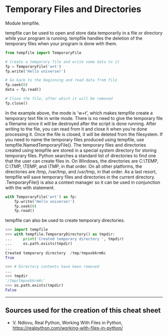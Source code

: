 # Temporary Files and Directories
Module tempfile.

tempfile can be used to open and store data temporarily in a file or directory while your program is running.
tempfile handles the deletion of the temporary files when your program is done with them.
````python
from tempfile import TemporaryFile

# Create a temporary file and write some data to it
fp = TemporaryFile('w+t')
fp.write('Hello universe!')

# Go back to the beginning and read data from file
fp.seek(0)
data = fp.read()

# Close the file, after which it will be removed
fp.close()
````
In the example above, the mode is 'w+t', which makes tempfile create a temporary text file in write mode.
There is no need to give the temporary file a filename since it will be destroyed after the script is done running.
After writing to the file, you can read from it and close it when you’re done processing it. Once the file is closed,
it will be deleted from the filesystem. If you need to name the temporary files produced using tempfile, use 
tempfile.NamedTemporaryFile().
The temporary files and directories created using tempfile are stored in a special system directory for 
storing temporary files.
Python searches a standard list of directories to find one that the user can create files in.
On Windows, the directories are C:\TEMP, C:\TMP, \TEMP, and \TMP, in that order. On all other platforms, the
directories are /tmp, /var/tmp, and /usr/tmp, in that order. As a last resort, tempfile will save temporary files and
directories in the current directory.
.TemporaryFile() is also a context manager so it can be used in conjunction with the with statement. 
````python
with TemporaryFile('w+t') as fp:
    fp.write('Hello universe!')
    fp.seek(0)
    fp.read()
````
tempfile can also be used to create temporary directories. 
````python
>>> import tempfile
>>> with tempfile.TemporaryDirectory() as tmpdir:
...     print('Created temporary directory ', tmpdir)
...     os.path.exists(tmpdir)
...
Created temporary directory  /tmp/tmpoxbkrm6c
True

>>> # Directory contents have been removed
...
>>> tmpdir
'/tmp/tmpoxbkrm6c'
>>> os.path.exists(tmpdir)
False
````
___
## Sources used for the creation of this cheat sheet
- V. Ndlovu, Real Python, Working With Files in Python, https://realpython.com/working-with-files-in-python/